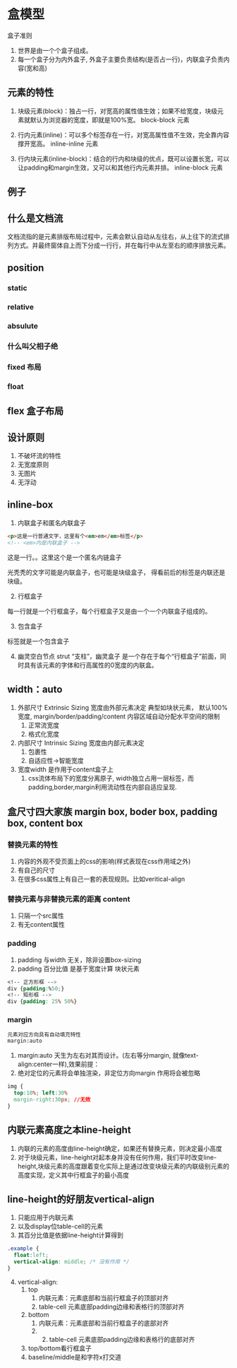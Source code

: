 # 盒模型

盒子准则
1. 世界是由一个个盒子组成。
2. 每一个盒子分为内外盒子, 外盒子主要负责结构(是否占一行)，内联盒子负责内容(宽和高)


## 元素的特性


1. 块级元素(block)：独占一行，对宽高的属性值生效；如果不给宽度，块级元素就默认为浏览器的宽度，即就是100%宽。
   block-block 元素
   
2. 行内元素(inline)：可以多个标签存在一行，对宽高属性值不生效，完全靠内容撑开宽高。
   inline-inline 元素
 
3. 行内块元素(inline-block)：结合的行内和块级的优点，既可以设置长宽，可以让padding和margin生效，又可以和其他行内元素并排。
   inline-block 元素
    
##  例子



## 什么是文档流
文档流指的是元素排版布局过程中，元素会默认自动从左往右，从上往下的流式排列方式。并最终窗体自上而下分成一行行，并在每行中从左至右的顺序排放元素。

## position

### static

### relative


### absulute

### 什么叫父相子绝

### fixed 布局

### float 


## flex 盒子布局

## 设计原则
1. 不破坏流的特性
2. 无宽度原则
3. 无图片
4. 无浮动


## inline-box

1. 内联盒子和匿名内联盒子

```html
<p>这是一行普通文字，这里有个<em>em</em>标签</p>
<!-- <em>内是内联盒子 -->
```

这是一行。。这里这个是一个匿名内链盒子

光秃秃的文字可能是内联盒子，也可能是块级盒子， 得看前后的标签是内联还是块级。

2. 行框盒子

每一行就是一个行框盒子，每个行框盒子又是由一个一个内联盒子组成的。

3. 包含盒子
<p> 标签就是一个包含盒子

4. 幽灵空白节点
strut “支柱”，幽灵盒子 是一个存在于每个“行框盒子”前面，同时具有该元素的字体和行高属性的0宽度的内联盒。


## width：auto
1. 外部尺寸 Extrinsic Sizing 宽度由外部元素决定 典型如块状元素， 默认100%宽度, margin/border/padding/content 内容区域自动分配水平空间的限制
   1. 正常流宽度
   2. 格式化宽度
2. 内部尺寸 Intrinsic Sizing 宽度由内部元素决定
   1. 包裹性
   2. 自适应性->智能宽度
3. 宽度width 是作用于content盒子上
   1. css流体布局下的宽度分离原子, width独立占用一层标签，而padding,border,margin利用流动性在内部自适应呈现.

## 盒尺寸四大家族 margin box, boder box, padding box, content box
### 替换元素的特性
   1. 内容的外观不受页面上的css的影响(样式表现在css作用域之外)
   2. 有自己的尺寸 
   3. 在很多css属性上有自己一套的表现规则。比如veritical-align
### 替换元素与非替换元素的距离 content
1. 只隔一个src属性
2. 有无content属性
### padding
1. padding 与width 无关，除非设置box-sizing
2. padding 百分比值 是基于宽度计算
块状元素
```css
<!-- 正方形框 -->
div {padding:%50;}
<!-- 矩形框 -->
div {padding: 25% 50%} 
```
### margin
```html
元素对应方向具有自动填充特性
margin:auto
```
1. margin:auto 天生为左右对其而设计。(左右等分margin, 就像text-align:center一样),效果前提：
2. 绝对定位的元素将会单独渲染，非定位方向margin 作用将会被忽略
```css
img {
  top:10%; left:30%
  margin-right:30px; //无效
}
```
## 内联元素高度之本line-height
1. 内联的元素的高度由line-height确定，如果还有替换元素，则决定最小高度
2. 对于块级元素，line-height对起本身并没有任何作用，我们平时改变line-height,块级元素的高度跟着变化实际上是通过改变块级元素的内联级别元素的高度实现，定义其中行框盒子的最小高度
## line-height的好朋友vertical-align
1. 只能应用于内联元素
2. 以及display位table-cell的元素
3. 其百分比值是依据line-height计算得到
```css
.example {
  float:left;
  vertical-align: middle; /* 没有作用 */
}
```
4. vertical-align: 
   1. top 
      1. 内联元素：元素底部和当前行框盒子的顶部对齐
      2. table-cell 元素底部padding边缘和表格行的顶部对齐
   2. bottom
      1. 内联元素：元素底部和当前行框盒子的底部对齐
      2. 2. table-cell 元素底部padding边缘和表格行的底部对齐
   3. top/bottom看行框盒子
   4. baseline/middle是和字符x打交道